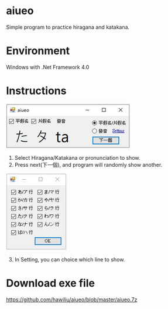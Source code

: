 # aiueo
Simple program to practice hiragana and katakana.

# Environment
Windows with .Net Framework 4.0

# Instructions
![image](https://raw.githubusercontent.com/hawiliu/aiueo/master/Images/main.JPG)

1. Select Hiragana/Katakana or pronunciation to show.
2. Press next(下一個), and program will randomly show another.

![image](https://raw.githubusercontent.com/hawiliu/aiueo/master/Images/setting.JPG)

3. In Setting, you can choice which line to show.



# Download exe file
https://github.com/hawiliu/aiueo/blob/master/aiueo.7z
